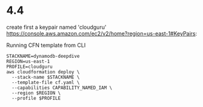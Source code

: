 # 4.4

create first a keypair named 'cloudguru'
https://console.aws.amazon.com/ec2/v2/home?region=us-east-1#KeyPairs:

Running CFN template from CLI
```shell
STACKNAME=dynamodb-deepdive
REGION=us-east-1
PROFILE=cloudguru
aws cloudformation deploy \
  --stack-name $STACKNAME \
  --template-file cf.yaml \
  --capabilities CAPABILITY_NAMED_IAM \
  --region $REGION \
  --profile $PROFILE
```